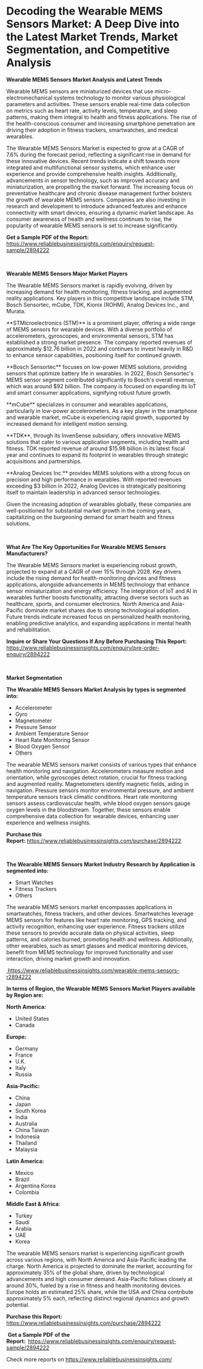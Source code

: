<p><h1>Decoding the Wearable MEMS Sensors Market: A Deep Dive into the Latest Market Trends, Market Segmentation, and Competitive Analysis</h1></p><p><strong>Wearable MEMS Sensors Market Analysis and Latest Trends</strong></p>
<p><p>Wearable MEMS sensors are miniaturized devices that use micro-electromechanical systems technology to monitor various physiological parameters and activities. These sensors enable real-time data collection on metrics such as heart rate, activity levels, temperature, and sleep patterns, making them integral to health and fitness applications. The rise of the health-conscious consumer and increasing smartphone penetration are driving their adoption in fitness trackers, smartwatches, and medical wearables.</p><p>The Wearable MEMS Sensors Market is expected to grow at a CAGR of 7.6% during the forecast period, reflecting a significant rise in demand for these innovative devices. Recent trends indicate a shift towards more integrated and multifunctional sensor systems, which enhance user experience and provide comprehensive health insights. Additionally, advancements in sensor technology, such as improved accuracy and miniaturization, are propelling the market forward. The increasing focus on preventative healthcare and chronic disease management further bolsters the growth of wearable MEMS sensors. Companies are also investing in research and development to introduce advanced features and enhance connectivity with smart devices, ensuring a dynamic market landscape. As consumer awareness of health and wellness continues to rise, the popularity of wearable MEMS sensors is set to increase significantly.</p></p>
<p><strong>Get a Sample PDF of the Report:&nbsp;</strong> <a href="https://www.reliablebusinessinsights.com/enquiry/request-sample/2894222?utm_campaign=3366&utm_medium=2&utm_source=Github&utm_content=ia&utm_term=15032025&utm_id=wearable-mems-sensors">https://www.reliablebusinessinsights.com/enquiry/request-sample/2894222</a></p>
<p>&nbsp;</p>
<p><strong>Wearable MEMS Sensors Major Market Players</strong></p>
<p><p>The Wearable MEMS Sensors market is rapidly evolving, driven by increasing demand for health monitoring, fitness tracking, and augmented reality applications. Key players in this competitive landscape include STM, Bosch Sensortec, mCube, TDK, Kionix (ROHM), Analog Devices Inc., and Murata.</p><p>**STMicroelectronics (STM)** is a prominent player, offering a wide range of MEMS sensors for wearable devices. With a diverse portfolio of accelerometers, gyroscopes, and environmental sensors, STM has established a strong market presence. The company reported revenues of approximately $12.76 billion in 2022 and continues to invest heavily in R&D to enhance sensor capabilities, positioning itself for continued growth.</p><p>**Bosch Sensortec** focuses on low-power MEMS solutions, providing sensors that optimize battery life in wearables. In 2022, Bosch Sensortec's MEMS sensor segment contributed significantly to Bosch's overall revenue, which was around $92 billion. The company is focused on expanding its IoT and smart consumer applications, signifying robust future growth.</p><p>**mCube** specializes in consumer and wearables applications, particularly in low-power accelerometers. As a key player in the smartphone and wearable market, mCube is experiencing rapid growth, supported by increased demand for intelligent motion sensing.</p><p>**TDK**, through its InvenSense subsidiary, offers innovative MEMS solutions that cater to various application segments, including health and fitness. TDK reported revenue of around $15.98 billion in its latest fiscal year and continues to expand its footprint in wearables through strategic acquisitions and partnerships.</p><p>**Analog Devices Inc.** provides MEMS solutions with a strong focus on precision and high performance in wearables. With reported revenues exceeding $3 billion in 2022, Analog Devices is strategically positioning itself to maintain leadership in advanced sensor technologies.</p><p>Given the increasing adoption of wearables globally, these companies are well-positioned for substantial market growth in the coming years, capitalizing on the burgeoning demand for smart health and fitness solutions.</p></p>
<p>&nbsp;</p>
<p><strong>What Are The Key Opportunities For Wearable MEMS Sensors Manufacturers?</strong></p>
<p><p>The Wearable MEMS Sensors market is experiencing robust growth, projected to expand at a CAGR of over 15% through 2028. Key drivers include the rising demand for health-monitoring devices and fitness applications, alongside advancements in MEMS technology that enhance sensor miniaturization and energy efficiency. The integration of IoT and AI in wearables further boosts functionality, attracting diverse sectors such as healthcare, sports, and consumer electronics. North America and Asia-Pacific dominate market shares due to strong technological adoption. Future trends indicate increased focus on personalized health monitoring, enabling predictive analytics, and expanding applications in mental health and rehabilitation.</p></p>
<p><strong>Inquire or Share Your Questions If Any Before Purchasing This Report:</strong> <a href="https://www.reliablebusinessinsights.com/enquiry/pre-order-enquiry/2894222?utm_campaign=3366&utm_medium=2&utm_source=Github&utm_content=ia&utm_term=15032025&utm_id=wearable-mems-sensors">https://www.reliablebusinessinsights.com/enquiry/pre-order-enquiry/2894222</a></p>
<p>&nbsp;</p>
<p><strong>Market Segmentation</strong></p>
<p><strong>The Wearable MEMS Sensors Market Analysis by types is segmented into:</strong></p>
<p><ul><li>Accelerometer</li><li>Gyro</li><li>Magnetometer</li><li>Pressure Sensor</li><li>Ambient Temperature Sensor</li><li>Heart Rate Monitoring Sensor</li><li>Blood Oxygen Sensor</li><li>Others</li></ul></p>
<p><p>The wearable MEMS sensors market consists of various types that enhance health monitoring and navigation. Accelerometers measure motion and orientation, while gyroscopes detect rotation, crucial for fitness tracking and augmented reality. Magnetometers identify magnetic fields, aiding in navigation. Pressure sensors monitor environmental pressure, and ambient temperature sensors track climatic conditions. Heart rate monitoring sensors assess cardiovascular health, while blood oxygen sensors gauge oxygen levels in the bloodstream. Together, these sensors enable comprehensive data collection for wearable devices, enhancing user experience and wellness insights.</p></p>
<p><strong>Purchase this Report:&nbsp;</strong><a href="https://www.reliablebusinessinsights.com/purchase/2894222?utm_campaign=3366&utm_medium=2&utm_source=Github&utm_content=ia&utm_term=15032025&utm_id=wearable-mems-sensors">https://www.reliablebusinessinsights.com/purchase/2894222</a></p>
<p>&nbsp;</p>
<p><strong>The Wearable MEMS Sensors Market Industry Research by Application is segmented into:</strong></p>
<p><ul><li>Smart Watches</li><li>Fitness Trackers</li><li>Others</li></ul></p>
<p><p>The wearable MEMS sensors market encompasses applications in smartwatches, fitness trackers, and other devices. Smartwatches leverage MEMS sensors for features like heart rate monitoring, GPS tracking, and activity recognition, enhancing user experience. Fitness trackers utilize these sensors to provide accurate data on physical activities, sleep patterns, and calories burned, promoting health and wellness. Additionally, other wearables, such as smart glasses and medical monitoring devices, benefit from MEMS technology for improved functionality and user interaction, driving market growth and innovation.</p></p>
<p><a href="https://www.reliablebusinessinsights.com/wearable-mems-sensors-r2894222?utm_campaign=3366&utm_medium=2&utm_source=Github&utm_content=ia&utm_term=15032025&utm_id=wearable-mems-sensors">&nbsp;https://www.reliablebusinessinsights.com/wearable-mems-sensors-r2894222</a></p>
<p><strong>In terms of Region, the Wearable MEMS Sensors Market Players available by Region are:</strong></p>
<p>
    <p> <strong> North America: </strong>
        <ul>
            <li>United States</li>
            <li>Canada</li>
        </ul>
        </p> 
    <p> <strong> Europe: </strong>
        <ul>
            <li>Germany</li>
            <li>France</li>
            <li>U.K.</li>
            <li>Italy</li>
            <li>Russia</li>
        </ul>
        </p> 
    <p> <strong> Asia-Pacific: </strong>
        <ul>
            <li>China</li>
            <li>Japan</li>
            <li>South Korea</li>
            <li>India</li>
            <li>Australia</li>
            <li>China Taiwan</li>
            <li>Indonesia</li>
            <li>Thailand</li>
            <li>Malaysia</li>
        </ul>
        </p> 
    <p> <strong> Latin America: </strong>
        <ul>
            <li>Mexico</li>
            <li>Brazil</li>
            <li>Argentina Korea</li>
            <li>Colombia</li>
        </ul>
        </p> 
    <p> <strong> Middle East & Africa: </strong>
        <ul>
            <li>Turkey</li>
            <li>Saudi</li>
            <li>Arabia</li>
            <li>UAE</li>
            <li>Korea</li>
        </ul>
    </p>
    </p>
<p><p>The wearable MEMS sensors market is experiencing significant growth across various regions, with North America and Asia-Pacific leading the charge. North America is projected to dominate the market, accounting for approximately 35% of the global share, driven by technological advancements and high consumer demand. Asia-Pacific follows closely at around 30%, fueled by a rise in fitness and health monitoring devices. Europe holds an estimated 25% share, while the USA and China contribute approximately 5% each, reflecting distinct regional dynamics and growth potential.</p></p>
<p><strong>Purchase this Report: </strong><a href="https://www.reliablebusinessinsights.com/purchase/2894222?utm_campaign=3366&utm_medium=2&utm_source=Github&utm_content=ia&utm_term=15032025&utm_id=wearable-mems-sensors">https://www.reliablebusinessinsights.com/purchase/2894222</a></p>
<p>&nbsp;<strong>Get a Sample PDF of the Report:&nbsp;&nbsp;</strong><a href="https://www.reliablebusinessinsights.com/enquiry/request-sample/2894222?utm_campaign=3366&utm_medium=2&utm_source=Github&utm_content=ia&utm_term=15032025&utm_id=wearable-mems-sensors">https://www.reliablebusinessinsights.com/enquiry/request-sample/2894222</a></p>
<p><strong></strong></p>
<p>Check more reports on <a href="https://www.reliablebusinessinsights.com/?utm_campaign=3366&utm_medium=2&utm_source=Github&utm_content=ia&utm_term=15032025&utm_id=wearable-mems-sensors">https://www.reliablebusinessinsights.com/</a></p>